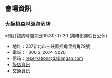 ## 會場資訊
### 大板根森林溫泉酒店
※預訂諮詢時間每日09:30~17:30 (業務部遇假日公休)
 - 地址：237新北市三峽區插角里插角79號
 - 電話：+886-2-2674-9228
 - 信箱：reservation@dabangan.com
 - <a href="https://www.thegreatroots.com/about-us-2/" target="_blank">飯店資訊</a>
 - <a href="https://www.thegreatroots.com/traffic/" target="_blank">交通資訊</a>

 
